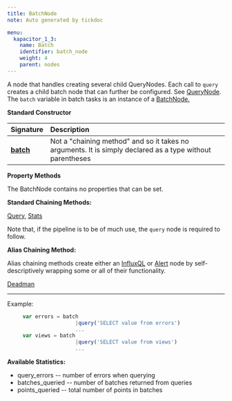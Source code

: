 ```yaml
---
title: BatchNode
note: Auto generated by tickdoc

menu:
  kapacitor_1_3:
    name: Batch
    identifier: batch_node
    weight: 4
    parent: nodes
---
```


A node that handles creating several child QueryNodes. Each call to `query`
creates a child batch node that can further be configured. See
[QueryNode](/kapacitor/v1.3/nodes/query_node/). The `batch` variable in batch
tasks is an instance of a [BatchNode.](/kapacitor/v1.3/nodes/batch_node/)

**Standard Constructor**

| Signature |  Description |
|:----------|:--|
| **[batch](#example)** | Not a "chaining method" and so it takes no arguments.  It is simply declared as a type without parentheses  |

**Property Methods**

The BatchNode contains no properties that can be set.  

**Standard Chaining Methods:**

[Query](/kapacitor/v1.3/nodes/query_node), [Stats](/kapacitor/v1.3/nodes/stats_node)

Note that, if the pipeline is to be of much use, the `query` node is required to
follow.


**Alias Chaining Method:**

Alias chaining methods create either an [InfluxQL](/kapacitor/v1.3/nodes/influx_q_l_node/) or [Alert](/kapacitor/v1.3/nodes/alert_node/) node by self-descriptively wrapping some or all of their functionality.  

[Deadman](/kapacitor/v1.3/nodes/alert_node/#deadman)

<a id="example"></a>
<hr/>

Example:


```javascript
     var errors = batch
                      |query('SELECT value from errors')
                      ...
     var views = batch
                      |query('SELECT value from views')
                      ...
```

**Available Statistics:**

* query_errors -- number of errors when querying
* batches_queried -- number of batches returned from queries
* points_queried -- total number of points in batches


<!--
Index
-----

### Properties


### Chaining Methods

-	[Deadman](/kapacitor/v1.3/nodes/batch_node/#deadman)
-	[Query](/kapacitor/v1.3/nodes/batch_node/#query)
-	[Stats](/kapacitor/v1.3/nodes/batch_node/#stats)



Alias Chaining Methods
----------------------

Alias chaining methods create either an [InfluxQL](/kapacitor/v1.3/nodes/influx_q_l_node/) or [Alert](/kapacitor/v1.3/nodes/alert_node/) node by self-descriptively wrapping some or all of their functionality.  

### Deadman

Helper function for creating an alert on low throughput, a.k.a. a deadman&#39;s switch.

- Threshold -- trigger alert if throughput drops below threshold in points/interval.
- Interval -- how often to check the throughput.
- Expressions -- optional list of expressions to also evaluate. Useful for time of day alerting.

Example:


```javascript
    var data = stream
        |from()...
    // Trigger critical alert if the throughput drops below 100 points per 10s and checked every 10s.
    data
        |deadman(100.0, 10s)
    //Do normal processing of data
    data...
```

The above is equivalent to this
Example:


```javascript
    var data = stream
        |from()...
    // Trigger critical alert if the throughput drops below 100 points per 10s and checked every 10s.
    data
        |stats(10s)
            .align()
        |derivative('emitted')
            .unit(10s)
            .nonNegative()
        |alert()
            .id('node \'stream0\' in task \'{{ .TaskName }}\'')
            .message('{{ .ID }} is {{ if eq .Level "OK" }}alive{{ else }}dead{{ end }}: {{ index .Fields "emitted" | printf "%0.3f" }} points/10s.')
            .crit(lambda: "emitted" <= 100.0)
    //Do normal processing of data
    data...
```

The `id` and `message` alert properties can be configured globally via the &#39;deadman&#39; configuration section.

Since the [AlertNode](/kapacitor/v1.3/nodes/alert_node/) is the last piece it can be further modified as usual.
Example:


```javascript
    var data = stream
        |from()...
    // Trigger critical alert if the throughput drops below 100 points per 10s and checked every 10s.
    data
        |deadman(100.0, 10s)
            .slack()
            .channel('#dead_tasks')
    //Do normal processing of data
    data...
```

You can specify additional lambda expressions to further constrain when the deadman&#39;s switch is triggered.
Example:


```javascript
    var data = stream
        |from()...
    // Trigger critical alert if the throughput drops below 100 points per 10s and checked every 10s.
    // Only trigger the alert if the time of day is between 8am-5pm.
    data
        |deadman(100.0, 10s, lambda: hour("time") >= 8 AND hour("time") <= 17)
    //Do normal processing of data
    data...
```



```javascript
node|deadman(threshold float64, interval time.Duration, expr ...ast.LambdaNode)
```

Returns: [AlertNode](/kapacitor/v1.3/nodes/alert_node/)

### Query

The query to execute. Must not contain a time condition
in the `WHERE` clause or contain a `GROUP BY` clause.
The time conditions are added dynamically according to the period, offset and schedule.
The `GROUP BY` clause is added dynamically according to the dimensions
passed to the `groupBy` method.


```javascript
node|query(q string)
```

Returns: [QueryNode](/kapacitor/v1.3/nodes/query_node/)


### Stats

Create a new stream of data that contains the internal statistics of the node.
The interval represents how often to emit the statistics based on real time.
This means the interval time is independent of the times of the data points the source node is receiving.


```javascript
node|stats(interval time.Duration)
```

Returns: [StatsNode](/kapacitor/v1.3/nodes/stats_node/)
-->
